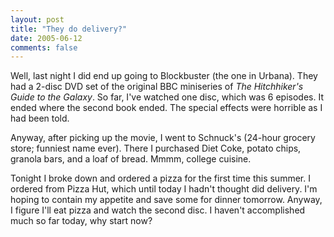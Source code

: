 ```yaml
---
layout: post
title: "They do delivery?"
date: 2005-06-12
comments: false
---
```

Well, last night I did end up going to Blockbuster (the one in Urbana). They
had a 2-disc DVD set of the original BBC miniseries of _The Hitchhiker's Guide
to the Galaxy_. So far, I've watched one disc, which was 6 episodes. It ended
where the second book ended. The special effects were horrible as I had been
told.




Anyway, after picking up the movie, I went to Schnuck's (24-hour grocery
store; funniest name ever). There I purchased Diet Coke, potato chips, granola
bars, and a loaf of bread. Mmmm, college cuisine.




Tonight I broke down and ordered a pizza for the first time this summer. I
ordered from Pizza Hut, which until today I hadn't thought did delivery. I'm
hoping to contain my appetite and save some for dinner tomorrow. Anyway, I
figure I'll eat pizza and watch the second disc. I haven't accomplished much
so far today, why start now?
